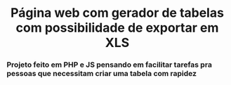 <h1 align="center"> Página web com gerador de tabelas com possibilidade de exportar em XLS </h1>
<h3>Projeto feito em PHP e JS pensando em facilitar tarefas pra pessoas que necessitam criar uma tabela com rapidez</h3>
